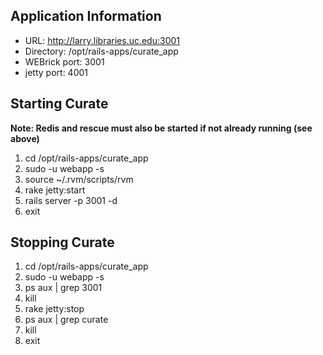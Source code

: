 ## Application Information

* URL: http://larry.libraries.uc.edu:3001 
* Directory: /opt/rails-apps/curate_app 
* WEBrick port: 3001 
* jetty port: 4001

## Starting Curate

**Note: Redis and rescue must also be started if not already running (see above)**

1. cd /opt/rails-apps/curate_app
1. sudo -u webapp -s
1. source ~/.rvm/scripts/rvm
1. rake jetty:start
1. rails server -p 3001 -d
1. exit

## Stopping Curate

1. cd /opt/rails-apps/curate_app
1. sudo -u webapp -s
1. ps aux | grep 3001
1. kill <pid>
1. rake jetty:stop
1. ps aux | grep curate
1. kill <pid>
1. exit
